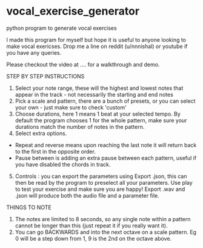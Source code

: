 # vocal_exercise_generator
python program to generate vocal exercises

I made this program for myself but hope it is useful to anyone looking to make vocal exericses. Drop me a line on reddit (u/nnnishal) or youtube if you have any queries. 

Please checkout the video at .... for a walkthrough and demo.

STEP BY STEP INSTRUCTIONS
1. Select your note range, these will the highest and lowest notes that appear in the track - not necessarily the starting and end notes
2. Pick a scale and pattern, there are a bunch of presets, or you can select your own - just make sure to check 'custom' 
3. Choose durations, here 1 means 1 beat at your selected tempo. By default the program chooses 1 for the whole pattern, make sure your durations match the number of notes in the pattern.
4. Select extra options. 
- Repeat and reverse means upon reaching the last note it will return back to the first in the opposite order.
- Pause between is adding an extra pause between each pattern, useful if you have disabled the chords in track. 
5. Controls : you can export the parameters using Export .json, this can then be read by the program to preselect all your parameters. Use play to test your exercise and make sure you are happy! Export .wav and .json will produce both the audio file and a parameter file. 

THINGS TO NOTE
1. The notes are limited to 8 seconds, so any single note within a pattern cannot be longer than this (just repeat it if you really want it).
2. You can go BACKWARDS and into the next octave on a scale pattern. Eg 0 will be a step down from 1, 9 is the 2nd on the octave above.

